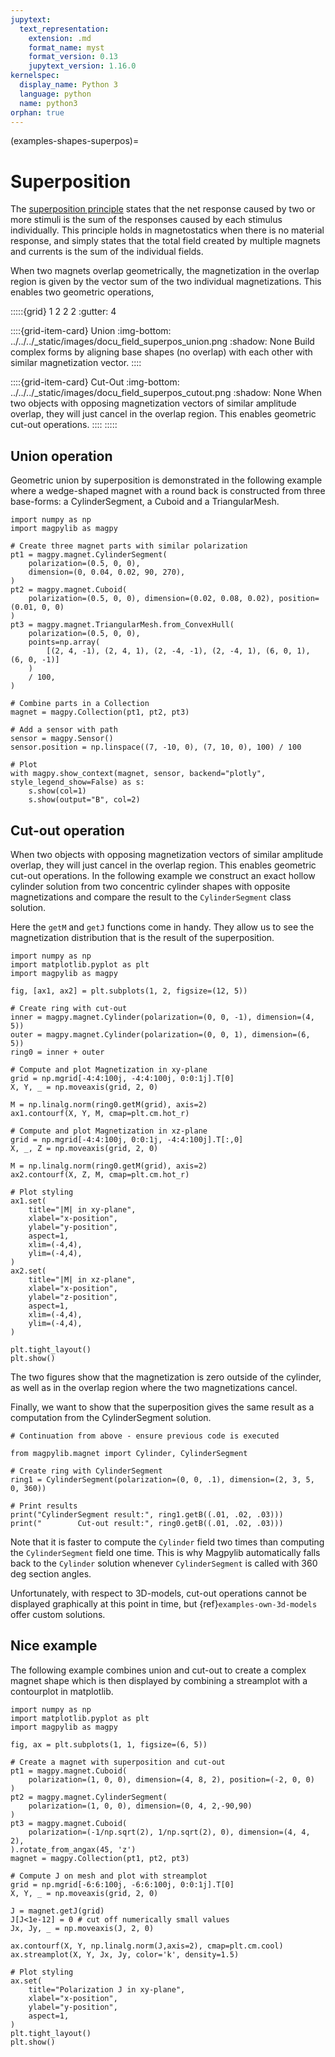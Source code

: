 ```yaml
---
jupytext:
  text_representation:
    extension: .md
    format_name: myst
    format_version: 0.13
    jupytext_version: 1.16.0
kernelspec:
  display_name: Python 3
  language: python
  name: python3
orphan: true
---
```


(examples-shapes-superpos)=

# Superposition

The
[superposition principle](https://en.wikipedia.org/wiki/Superposition_principle)
states that the net response caused by two or more stimuli is the sum of the
responses caused by each stimulus individually. This principle holds in
magnetostatics when there is no material response, and simply states that the
total field created by multiple magnets and currents is the sum of the
individual fields.

When two magnets overlap geometrically, the magnetization in the overlap region
is given by the vector sum of the two individual magnetizations. This enables
two geometric operations,

:::::{grid} 1 2 2 2 :gutter: 4

::::{grid-item-card} Union :img-bottom:
../../../\_static/images/docu_field_superpos_union.png :shadow: None Build
complex forms by aligning base shapes (no overlap) with each other with similar
magnetization vector. ::::

::::{grid-item-card} Cut-Out :img-bottom:
../../../\_static/images/docu_field_superpos_cutout.png :shadow: None When two
objects with opposing magnetization vectors of similar amplitude overlap, they
will just cancel in the overlap region. This enables geometric cut-out
operations. :::: :::::

## Union operation

Geometric union by superposition is demonstrated in the following example where
a wedge-shaped magnet with a round back is constructed from three base-forms: a
CylinderSegment, a Cuboid and a TriangularMesh.

```{code-cell} ipython3
import numpy as np
import magpylib as magpy

# Create three magnet parts with similar polarization
pt1 = magpy.magnet.CylinderSegment(
    polarization=(0.5, 0, 0),
    dimension=(0, 0.04, 0.02, 90, 270),
)
pt2 = magpy.magnet.Cuboid(
    polarization=(0.5, 0, 0), dimension=(0.02, 0.08, 0.02), position=(0.01, 0, 0)
)
pt3 = magpy.magnet.TriangularMesh.from_ConvexHull(
    polarization=(0.5, 0, 0),
    points=np.array(
        [(2, 4, -1), (2, 4, 1), (2, -4, -1), (2, -4, 1), (6, 0, 1), (6, 0, -1)]
    )
    / 100,
)

# Combine parts in a Collection
magnet = magpy.Collection(pt1, pt2, pt3)

# Add a sensor with path
sensor = magpy.Sensor()
sensor.position = np.linspace((7, -10, 0), (7, 10, 0), 100) / 100

# Plot
with magpy.show_context(magnet, sensor, backend="plotly", style_legend_show=False) as s:
    s.show(col=1)
    s.show(output="B", col=2)
```

## Cut-out operation

When two objects with opposing magnetization vectors of similar amplitude
overlap, they will just cancel in the overlap region. This enables geometric
cut-out operations. In the following example we construct an exact hollow
cylinder solution from two concentric cylinder shapes with opposite
magnetizations and compare the result to the `CylinderSegment` class solution.

Here the `getM` and `getJ` functions come in handy. They allow us to see the
magnetization distribution that is the result of the superposition.

```{code-cell} ipython3
import numpy as np
import matplotlib.pyplot as plt
import magpylib as magpy

fig, [ax1, ax2] = plt.subplots(1, 2, figsize=(12, 5))

# Create ring with cut-out
inner = magpy.magnet.Cylinder(polarization=(0, 0, -1), dimension=(4, 5))
outer = magpy.magnet.Cylinder(polarization=(0, 0, 1), dimension=(6, 5))
ring0 = inner + outer

# Compute and plot Magnetization in xy-plane
grid = np.mgrid[-4:4:100j, -4:4:100j, 0:0:1j].T[0]
X, Y, _ = np.moveaxis(grid, 2, 0)

M = np.linalg.norm(ring0.getM(grid), axis=2)
ax1.contourf(X, Y, M, cmap=plt.cm.hot_r)

# Compute and plot Magnetization in xz-plane
grid = np.mgrid[-4:4:100j, 0:0:1j, -4:4:100j].T[:,0]
X, _, Z = np.moveaxis(grid, 2, 0)

M = np.linalg.norm(ring0.getM(grid), axis=2)
ax2.contourf(X, Z, M, cmap=plt.cm.hot_r)

# Plot styling
ax1.set(
    title="|M| in xy-plane",
    xlabel="x-position",
    ylabel="y-position",
    aspect=1,
    xlim=(-4,4),
    ylim=(-4,4),
)
ax2.set(
    title="|M| in xz-plane",
    xlabel="x-position",
    ylabel="z-position",
    aspect=1,
    xlim=(-4,4),
    ylim=(-4,4),
)

plt.tight_layout()
plt.show()
```

The two figures show that the magnetization is zero outside of the cylinder, as
well as in the overlap region where the two magnetizations cancel.

Finally, we want to show that the superposition gives the same result as a
computation from the CylinderSegment solution.

```{code-cell} ipython3
# Continuation from above - ensure previous code is executed

from magpylib.magnet import Cylinder, CylinderSegment

# Create ring with CylinderSegment
ring1 = CylinderSegment(polarization=(0, 0, .1), dimension=(2, 3, 5, 0, 360))

# Print results
print("CylinderSegment result:", ring1.getB((.01, .02, .03)))
print("        Cut-out result:", ring0.getB((.01, .02, .03)))
```

Note that it is faster to compute the `Cylinder` field two times than computing
the `CylinderSegment` field one time. This is why Magpylib automatically falls
back to the `Cylinder` solution whenever `CylinderSegment` is called with 360
deg section angles.

Unfortunately, with respect to 3D-models, cut-out operations cannot be displayed
graphically at this point in time, but {ref}`examples-own-3d-models` offer
custom solutions.

## Nice example

The following example combines union and cut-out to create a complex magnet
shape which is then displayed by combining a streamplot with a contourplot in
matplotlib.

```{code-cell} ipython3
import numpy as np
import matplotlib.pyplot as plt
import magpylib as magpy

fig, ax = plt.subplots(1, 1, figsize=(6, 5))

# Create a magnet with superposition and cut-out
pt1 = magpy.magnet.Cuboid(
    polarization=(1, 0, 0), dimension=(4, 8, 2), position=(-2, 0, 0)
)
pt2 = magpy.magnet.CylinderSegment(
    polarization=(1, 0, 0), dimension=(0, 4, 2,-90,90)
)
pt3 = magpy.magnet.Cuboid(
    polarization=(-1/np.sqrt(2), 1/np.sqrt(2), 0), dimension=(4, 4, 2),
).rotate_from_angax(45, 'z')
magnet = magpy.Collection(pt1, pt2, pt3)

# Compute J on mesh and plot with streamplot
grid = np.mgrid[-6:6:100j, -6:6:100j, 0:0:1j].T[0]
X, Y, _ = np.moveaxis(grid, 2, 0)

J = magnet.getJ(grid)
J[J<1e-12] = 0 # cut off numerically small values
Jx, Jy, _ = np.moveaxis(J, 2, 0)

ax.contourf(X, Y, np.linalg.norm(J,axis=2), cmap=plt.cm.cool)
ax.streamplot(X, Y, Jx, Jy, color='k', density=1.5)

# Plot styling
ax.set(
    title="Polarization J in xy-plane",
    xlabel="x-position",
    ylabel="y-position",
    aspect=1,
)
plt.tight_layout()
plt.show()
```
